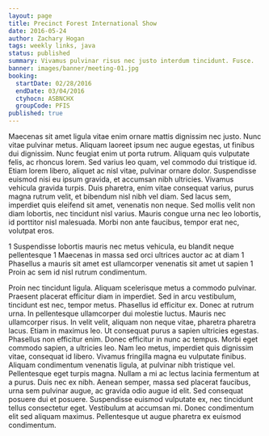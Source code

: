 ```yaml
---
layout: page
title: Precinct Forest International Show
date: 2016-05-24
author: Zachary Hogan
tags: weekly links, java
status: published
summary: Vivamus pulvinar risus nec justo interdum tincidunt. Fusce.
banner: images/banner/meeting-01.jpg
booking:
  startDate: 02/28/2016
  endDate: 03/04/2016
  ctyhocn: ASBNCHX
  groupCode: PFIS
published: true
---
```

Maecenas sit amet ligula vitae enim ornare mattis dignissim nec justo. Nunc vitae pulvinar metus. Aliquam laoreet ipsum nec augue egestas, ut finibus dui dignissim. Nunc feugiat enim ut porta rutrum. Aliquam quis vulputate felis, ac rhoncus lorem. Sed varius leo quam, vel commodo dui tristique id. Etiam lorem libero, aliquet ac nisl vitae, pulvinar ornare dolor. Suspendisse euismod nisi eu ipsum gravida, et accumsan nibh ultricies. Vivamus vehicula gravida turpis. Duis pharetra, enim vitae consequat varius, purus magna rutrum velit, et bibendum nisl nibh vel diam. Sed lacus sem, imperdiet quis eleifend sit amet, venenatis non neque. Sed mollis velit non diam lobortis, nec tincidunt nisl varius. Mauris congue urna nec leo lobortis, id porttitor nisl malesuada. Morbi non ante faucibus, tempor erat nec, volutpat eros.

1 Suspendisse lobortis mauris nec metus vehicula, eu blandit neque pellentesque
1 Maecenas in massa sed orci ultrices auctor ac at diam
1 Phasellus a mauris sit amet est ullamcorper venenatis sit amet ut sapien
1 Proin ac sem id nisl rutrum condimentum.

Proin nec tincidunt ligula. Aliquam scelerisque metus a commodo pulvinar. Praesent placerat efficitur diam in imperdiet. Sed in arcu vestibulum, tincidunt est nec, tempor metus. Phasellus id efficitur ex. Donec at rutrum urna. In pellentesque ullamcorper dui molestie luctus. Mauris nec ullamcorper risus. In velit velit, aliquam non neque vitae, pharetra pharetra lacus. Etiam in maximus leo. Ut consequat purus a sapien ultricies egestas.
Phasellus non efficitur enim. Donec efficitur in nunc ac tempus. Morbi eget commodo sapien, a ultricies leo. Nam leo metus, imperdiet quis dignissim vitae, consequat id libero. Vivamus fringilla magna eu vulputate finibus. Aliquam condimentum venenatis ligula, at pulvinar nibh tristique vel. Pellentesque eget turpis magna. Nullam a mi ac lectus lacinia fermentum at a purus. Duis nec ex nibh. Aenean semper, massa sed placerat faucibus, urna sem pulvinar augue, ac gravida odio augue id elit. Sed consequat posuere dui et posuere. Suspendisse euismod vulputate ex, nec tincidunt tellus consectetur eget. Vestibulum at accumsan mi. Donec condimentum elit sed aliquam maximus. Pellentesque ut augue pharetra ex euismod condimentum.
